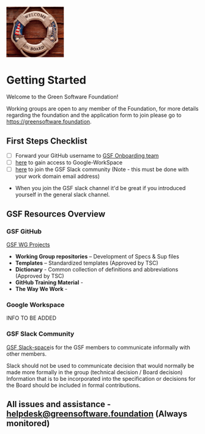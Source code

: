 [<img src="./img/Onboard image.png" alt="drawing" width="150"/>](https://greensoftware.foundation)

# Getting Started

Welcome to the Green Software Foundation!

Working groups are open to any member of the Foundation, for more details regarding the foundation and the application form to join please go to https://greensoftware.foundation.

## First Steps Checklist

- [ ] Forward your GitHub username to [GSF Onboarding team](mailto:helpdesk@greensoftware.foundation)
- [ ] [here]() to gain access to Google-WorkSpace
- [ ] [here](https://join.slack.com/t/greensoftwarefdn/signup) to join the GSF Slack community (Note - this must be done with your work domain email address)
 - When you join the GSF slack channel it'd be great if you introduced yourself in the general slack channel.

## GSF Resources Overview

### GSF GitHub

[GSF WG Projects](https://github.com/Green-Software-Foundation)

- **Working Group repositories** – Development of Specs & Sup files
- **Templates** – Standardized templates (Approved by TSC)
- **Dictionary** - Common collection of definitions and abbreviations (Approved by TSC)
- **GitHub Training Material** -   
- **The Way We Work** - 


### Google Workspace

INFO TO BE ADDED


### GSF Slack Community 

[GSF Slack-space](https://join.slack.com/t/greensoftwarefdn/signup)is for the GSF members to communicate informally with other members.  

Slack should not be used to communicate decision that would normally be made more formally in the group (technical decision / Board decision)
Information that is to be incorporated into the specification or decisions for the Board should be included in formal contributions. 


## **All issues and assistance** - helpdesk@greensoftware.foundation (Always monitored)


